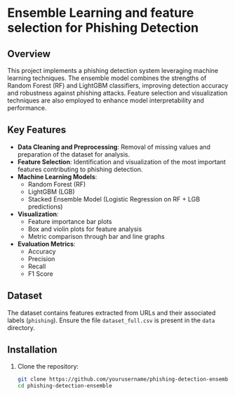 # Ensemble Learning and feature selection for Phishing Detection

## Overview
This project implements a phishing detection system leveraging machine learning techniques. The ensemble model combines the strengths of Random Forest (RF) and LightGBM classifiers, improving detection accuracy and robustness against phishing attacks. Feature selection and visualization techniques are also employed to enhance model interpretability and performance.

## Key Features
- **Data Cleaning and Preprocessing**: Removal of missing values and preparation of the dataset for analysis.
- **Feature Selection**: Identification and visualization of the most important features contributing to phishing detection.
- **Machine Learning Models**:
  - Random Forest (RF)
  - LightGBM (LGB)
  - Stacked Ensemble Model (Logistic Regression on RF + LGB predictions)
- **Visualization**:
  - Feature importance bar plots
  - Box and violin plots for feature analysis
  - Metric comparison through bar and line graphs
- **Evaluation Metrics**:
  - Accuracy
  - Precision
  - Recall
  - F1 Score

## Dataset
The dataset contains features extracted from URLs and their associated labels (`phishing`). Ensure the file `dataset_full.csv` is present in the `data` directory.

## Installation

1. Clone the repository:
   ```bash
   git clone https://github.com/yourusername/phishing-detection-ensemble.git
   cd phishing-detection-ensemble
